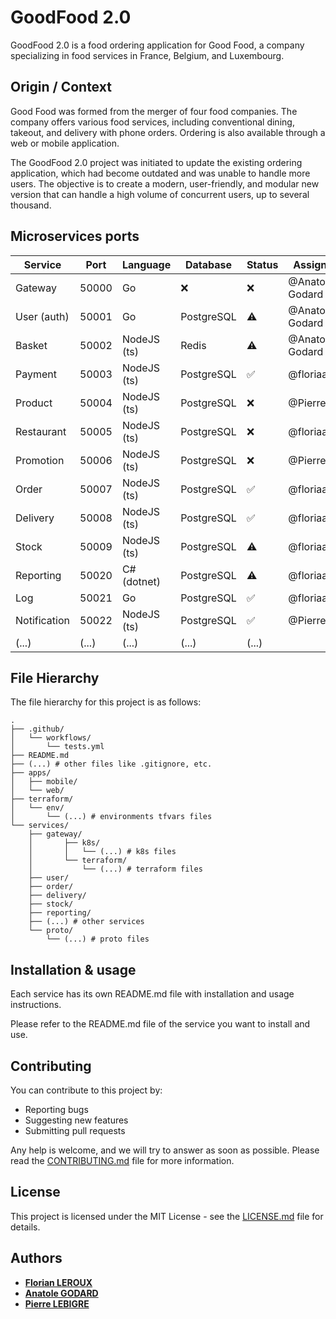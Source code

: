 # GoodFood 2.0

GoodFood 2.0 is a food ordering application for Good Food, a company specializing in food services in France, Belgium,
and Luxembourg.

## Origin / Context

Good Food was formed from the merger of four food companies. The company offers various food services, including
conventional dining, takeout, and delivery with phone orders. Ordering is also available through a web or mobile
application.

The GoodFood 2.0 project was initiated to update the existing ordering application, which had become outdated and was
unable to handle more users. The objective is to create a modern, user-friendly, and modular new version that can handle
a high volume of concurrent users, up to several thousand.

## Microservices ports

| Service      | Port  | Language    | Database   | Status | Assignee        |
| ------------ | ----- | ----------- | ---------- | ------ | --------------- |
| Gateway      | 50000 | Go          | ❌         | ❌     | @Anatole-Godard |
| User (auth)  | 50001 | Go          | PostgreSQL | ⚠️     | @Anatole-Godard |
| Basket       | 50002 | NodeJS (ts) | Redis      | ⚠️     | @Anatole-Godard |
| Payment      | 50003 | NodeJS (ts) | PostgreSQL | ✅     | @floriaaan      |
| Product      | 50004 | NodeJS (ts) | PostgreSQL | ❌     | @PierreLbg      |
| Restaurant   | 50005 | NodeJS (ts) | PostgreSQL | ❌     | @floriaaan      |
| Promotion    | 50006 | NodeJS (ts) | PostgreSQL | ❌     | @PierreLbg      |
| Order        | 50007 | NodeJS (ts) | PostgreSQL | ✅     | @floriaaan      |
| Delivery     | 50008 | NodeJS (ts) | PostgreSQL | ✅     | @floriaaan      |
| Stock        | 50009 | NodeJS (ts) | PostgreSQL | ⚠️     | @floriaaan      |
| Reporting    | 50020 | C# (dotnet) | PostgreSQL | ⚠️     | @floriaaan      |
| Log          | 50021 | Go          | PostgreSQL | ✅     | @floriaaan      |
| Notification | 50022 | NodeJS (ts) | PostgreSQL | ✅     | @PierreLbg      |
| (...)        | (...) | (...)       | (...)      | (...)  |

## File Hierarchy

The file hierarchy for this project is as follows:

```
.
├── .github/
│   └── workflows/
│       └── tests.yml
├── README.md
├── (...) # other files like .gitignore, etc.
├── apps/
│   ├── mobile/
│   └── web/
├── terraform/
│   └── env/
│       └── (...) # environments tfvars files
└── services/
    ├── gateway/
    │       ├── k8s/
    │       │   └── (...) # k8s files
    │       └── terraform/
    │           └── (...) # terraform files
    ├── user/
    ├── order/
    ├── delivery/
    ├── stock/
    ├── reporting/
    ├── (...) # other services
    └── proto/
        └── (...) # proto files
```

## Installation & usage

Each service has its own README.md file with installation and usage instructions.

Please refer to the README.md file of the service you want to install and use.

## Contributing

You can contribute to this project by:

- Reporting bugs
- Suggesting new features
- Submitting pull requests

Any help is welcome, and we will try to answer as soon as possible.
Please read the [CONTRIBUTING.md](CONTRIBUTING.md) file for more information.

## License

This project is licensed under the MIT License - see the [LICENSE.md](LICENSE.md) file for details.

## Authors

- **[Florian LEROUX](https://github.com/floriaaan)**
- **[Anatole GODARD](https://github.com/Anatole-Godard)**
- **[Pierre LEBIGRE](https://github.com/PierreLbg)**
